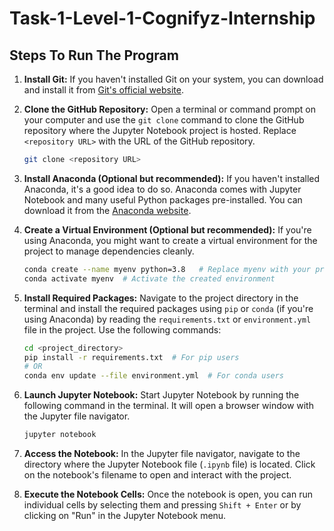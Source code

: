 # Task-1-Level-1-Cognifyz-Internship

## Steps To Run The Program
1. **Install Git:**
   If you haven't installed Git on your system, you can download and install it from [Git's official website](https://git-scm.com/).

2. **Clone the GitHub Repository:**
   Open a terminal or command prompt on your computer and use the `git clone` command to clone the GitHub repository where the Jupyter Notebook project is hosted. Replace `<repository URL>` with the URL of the GitHub repository.
   ```bash
   git clone <repository URL>
   ```

3. **Install Anaconda (Optional but recommended):**
   If you haven't installed Anaconda, it's a good idea to do so. Anaconda comes with Jupyter Notebook and many useful Python packages pre-installed. You can download it from the [Anaconda website](https://www.anaconda.com/products/distribution).

4. **Create a Virtual Environment (Optional but recommended):**
   If you're using Anaconda, you might want to create a virtual environment for the project to manage dependencies cleanly.
   ```bash
   conda create --name myenv python=3.8   # Replace myenv with your preferred environment name
   conda activate myenv  # Activate the created environment
   ```

5. **Install Required Packages:**
   Navigate to the project directory in the terminal and install the required packages using `pip` or `conda` (if you're using Anaconda) by reading the `requirements.txt` or `environment.yml` file in the project. Use the following commands:
   ```bash
   cd <project_directory>
   pip install -r requirements.txt  # For pip users
   # OR
   conda env update --file environment.yml  # For conda users
   ```

6. **Launch Jupyter Notebook:**
   Start Jupyter Notebook by running the following command in the terminal. It will open a browser window with the Jupyter file navigator.
   ```bash
   jupyter notebook
   ```

7. **Access the Notebook:**
   In the Jupyter file navigator, navigate to the directory where the Jupyter Notebook file (`.ipynb` file) is located. Click on the notebook's filename to open and interact with the project.

8. **Execute the Notebook Cells:**
   Once the notebook is open, you can run individual cells by selecting them and pressing `Shift + Enter` or by clicking on "Run" in the Jupyter Notebook menu.
